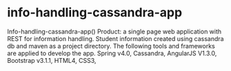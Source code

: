 # info-handling-cassandra-app
Info-handling-cassandra-app() Product: a single page web application with REST for information handling. Student information created using cassandra db and maven as a project directory. The following tools and frameworks are applied to develop the app. Spring v4.0, Cassandra, AngularJS V1.3.0, Bootstrap v3.1.1, HTML4, CSS3,
